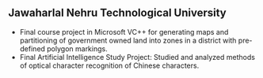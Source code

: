 ## Jawaharlal Nehru Technological University

- Final course project in Microsoft VC++ for generating maps and partitioning of government owned land into zones in a district with pre-defined polygon markings.
- Final Artificial Intelligence Study Project: Studied and analyzed methods of optical character recognition of Chinese characters.